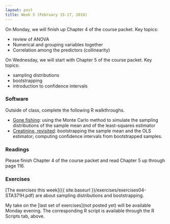 ```yaml
---
layout: post
title: Week 5 (February 15-17, 2016)
---
```


On Monday, we will finish up Chapter 4 of the course packet.  Key topics:  
* review of ANOVA  
* Numerical and grouping variables together  
* Correlation among the predictors (collinearity)  


On Wednesday, we will start with Chapter 5 of the course packet.  Key topics:   
* sampling distributions   
* bootstrapping   
* introduction to confidence intervals  


### Software

Outside of class, complete the following R walkthroughs.  
* [Gone fishing](http://jgscott.github.io/teaching/r/gonefishing/gonefishing.html): using the Monte Carlo method to simulate the sampling distributions of the sample mean and of the least-squares estimator  
* [Creatinine, revisited](http://jgscott.github.io/teaching/r/creatinine/creatinine_bootstrap.html): bootstrapping the sample mean and the OLS estimator; computing confidence intervals from bootstrapped samples.  


### Readings

Please finish Chapter 4 of the course packet and read Chapter 5 up through page 116.  


### Exercises  

[The exercises this week]({{ site.baseurl }}/exercises/exercises04-STA371H.pdf) are about sampling distributions and bootstrapping.    

My take on the [last set of exercises](not posted yet) will be available Monday evening.  The corresponding R script is available through the R Scripts tab, above.  




